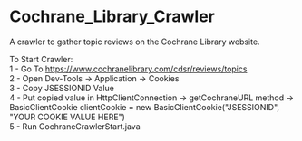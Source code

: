 # Cochrane_Library_Crawler
A crawler to gather topic reviews on the Cochrane Library website.<br />

To Start Crawler:<br />
1 - Go To https://www.cochranelibrary.com/cdsr/reviews/topics<br />
2 - Open Dev-Tools -> Application -> Cookies<br />
3 - Copy JSESSIONID Value<br />
4 - Put copied value in HttpClientConnection -> getCochraneURL method -> BasicClientCookie clientCookie = new BasicClientCookie("JSESSIONID", "YOUR COOKIE VALUE HERE")<br />
5 - Run CochraneCrawlerStart.java
